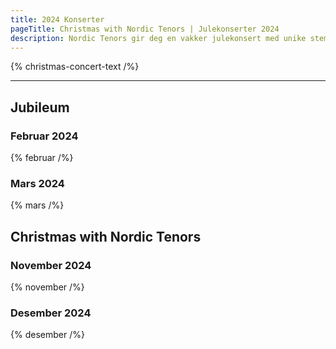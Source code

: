 ```yaml
---
title: 2024 Konserter
pageTitle: Christmas with Nordic Tenors | Julekonserter 2024
description: Nordic Tenors gir deg en vakker julekonsert med unike stemmer, varme, humor, og et tradisjonelt julerepertoar. Opplev førjulsstemning med Jan-Tore Saltnes, Nils Georg Nilsen og Espen Solsbak.
---
```


{% christmas-concert-text /%}

---

## Jubileum

### Februar 2024

{% februar /%}

### Mars 2024

{% mars /%}

## Christmas with Nordic Tenors

### November 2024

{% november /%}

### Desember 2024

{% desember /%}
